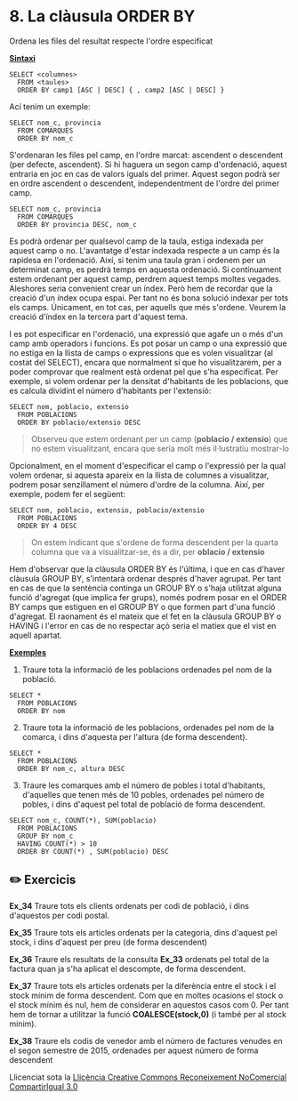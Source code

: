# 8. La clàusula ORDER BY

Ordena les files del resultat respecte l'ordre especificat

**<u>Sintaxi</u>**

    SELECT <columnes>  
      FROM <taules>  
      ORDER BY camp1 [ASC | DESC] { , camp2 [ASC | DESC] }

Ací tenim un exemple:

    SELECT nom_c, provincia  
      FROM COMARQUES  
      ORDER BY nom_c

S'ordenaran les files pel camp, en l'ordre marcat: ascendent o descendent (per
defecte, ascendent). Si hi haguera un segon camp d'ordenació, aquest entraria
en joc en cas de valors iguals del primer. Aquest segon podrà ser en ordre
ascendent o descendent, independentment de l'ordre del primer camp.

    SELECT nom_c, provincia  
      FROM COMARQUES  
      ORDER BY provincia DESC, nom_c

Es podrà ordenar per qualsevol camp de la taula, estiga indexada per aquest
camp o no. L'avantatge d'estar indexada respecte a un camp és la rapidesa en
l'ordenació. Així, si tenim una taula gran i ordenem per un determinat camp,
es perdrà temps en aquesta ordenació. Si contínuament estem ordenant per
aquest camp, perdrem aquest temps moltes vegades. Aleshores seria convenient
crear un índex. Però hem de recordar que la creació d'un índex ocupa espai.
Per tant no és bona solució indexar per tots els camps. Únicament, en tot cas,
per aquells que més s'ordene. Veurem la creació d'índex en la tercera part
d'aquest tema.

I es pot especificar en l'ordenació, una expressió que agafe un o més d'un
camp amb operadors i funcions. Es pot posar un camp o una expressió que no
estiga en la llista de camps o expressions que es volen visualitzar (al costat
del SELECT), encara que normalment sí que ho visualitzarem, per a poder
comprovar que realment està ordenat pel que s'ha especificat. Per exemple, si
volem ordenar per la densitat d'habitants de les poblacions, que es calcula
dividint el número d'habitants per l'extensió:

    SELECT nom, poblacio, extensio  
      FROM POBLACIONS  
      ORDER BY poblacio/extensio DESC

> Observeu que estem ordenant per un camp (**poblacio / extensio**) que no
> estem visualitzant, encara que seria molt més il·lustratiu mostrar-lo

Opcionalment, en el moment d'especificar el camp o l'expressió per la qual
volem ordenar, si aquesta apareix en la llista de columnes a visualitzar,
podrem posar senzillament el número d'ordre de la columna. Així, per exemple,
podem fer el següent:

    SELECT nom, poblacio, extensio, poblacio/extensio  
      FROM POBLACIONS  
      ORDER BY 4 DESC

> On estem indicant que s'ordene de forma descendent per la quarta columna que
> va a visualitzar-se, és a dir, per **oblacio / extensio**

Hem d'observar que la clàusula ORDER BY és l'última, i que en cas d'haver
clàusula GROUP BY, s'intentarà ordenar després d'haver agrupat. Per tant en
cas de que la sentència continga un GROUP BY o s'haja utilitzat alguna funció
d'agregat (que implica fer grups), només podrem posar en el ORDER BY camps que
estiguen en el GROUP BY o que formen part d'una funció d'agregat. El raonament
és el mateix que el fet en la clàusula GROUP BY o HAVING i l'error en cas de
no respectar açò seria el matiex que el vist en aquell apartat.

**<u>Exemples</u>**

  1) Traure tota la informació de les poblacions ordenades pel nom de la població.

    SELECT *  
      FROM POBLACIONS  
      ORDER BY nom

  2) Traure tota la informació de les poblacions, ordenades pel nom de la comarca, i dins d'aquesta per l'altura (de forma descendent).

    SELECT *  
      FROM POBLACIONS  
      ORDER BY nom_c, altura DESC

  3) Traure les comarques amb el número de pobles i total d'habitants, d'aquelles que tenen més de 10 pobles, ordenades pel número de pobles, i dins d'aquest pel total de població de forma descendent.


    SELECT nom_c, COUNT(*), SUM(poblacio)  
      FROM POBLACIONS  
      GROUP BY nom_c  
      HAVING COUNT(*) > 10  
      ORDER BY COUNT(*) , SUM(poblacio) DESC




## :pencil2: Exercicis

**Ex_34** Traure tots els clients ordenats per codi de població, i dins
d'aquestos per codi postal.

**Ex_35** Traure tots els articles ordenats per la categoria, dins d'aquest pel
stock, i dins d'aquest per preu (de forma descendent)

**Ex_36** Traure els resultats de la consulta **Ex_33** ordenats pel total de la
factura quan ja s'ha aplicat el descompte, de forma descendent.

**Ex_37** Traure tots els articles ordenats per la diferència entre el stock i
el stock mínim de forma descendent. Com que en moltes ocasions el stock o el
stock mínim és nul, hem de considerar en aquestos casos com 0. Per tant hem de
tornar a utilitzar la funció **COALESCE(stock,0)** (i també per al stock
mínim).

**Ex_38** Traure els codis de venedor amb el número de factures venudes en el
segon semestre de 2015, ordenades per aquest número de forma descendent

Llicenciat sota la  [Llicència Creative Commons Reconeixement NoComercial
CompartirIgual 3.0](http://creativecommons.org/licenses/by-nc-sa/3.0/)

